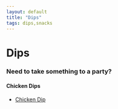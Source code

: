 ```yaml
---
layout: default
title: "Dips"
tags: dips,snacks
---
```

# Dips

### Need to take something to a party?

#### Chicken Dips
* [Chicken Dip]({{site.github.url}}/Dips/ChickenDip/index.html)
